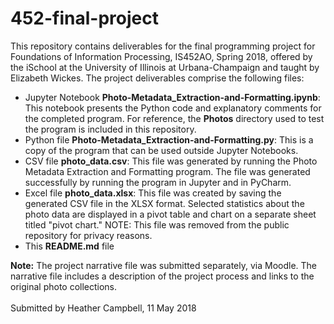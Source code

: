 # 452-final-project
This repository contains deliverables for the final programming project for Foundations of Information Processing, IS452AO, Spring 2018, offered by the iSchool at the University of Illinois at Urbana-Champaign and taught by Elizabeth Wickes.
The project deliverables comprise the following files:
<ul><li>Jupyter Notebook <b>Photo-Metadata_Extraction-and-Formatting.ipynb</b>: This notebook presents the Python code and explanatory comments for the completed program. For reference, the <b>Photos</b> directory used to test the program is included in this repository.
  <li>Python file <b>Photo-Metadata_Extraction-and-Formatting.py</b>: This is a copy of the program that can be used outside Jupyter Notebooks.
  <li>CSV file <b>photo_data.csv</b>: This file was generated by running the Photo Metadata Extraction and Formatting program. The file was generated successfully by running the program in Jupyter and in PyCharm.
  <li>Excel file <b>photo_data.xlsx</b>: This file was created by saving the generated CSV file in the XLSX format. Selected statistics about the photo data are displayed in a pivot table and chart on a separate sheet titled "pivot chart." NOTE: This file was removed from the public repository for privacy reasons.
  <li>This <b>README.md</b> file</ul>
<b>Note:</b> The project narrative file was submitted separately, via Moodle. The narrative file includes a description of the project process and links to the original photo collections.<br>
<br>Submitted by Heather Campbell, 11 May 2018
